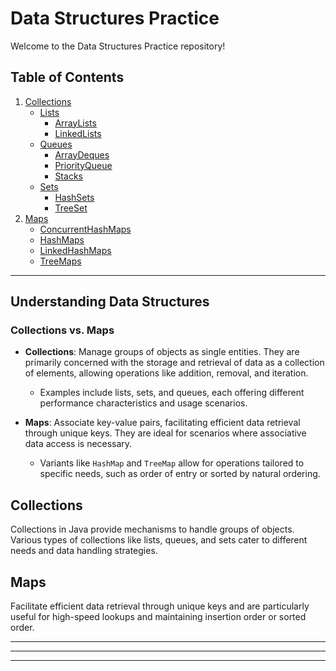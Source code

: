 # Data Structures Practice

Welcome to the Data Structures Practice repository!

## Table of Contents

1. [Collections](Collections/Collections-README.md)
    - [Lists](Collections/Lists/Lists-README.md)
        - [ArrayLists](Collections/Lists/ArrayLists/ArrayLists-README.md)
        - [LinkedLists](Collections/Lists/LinkedLists/LinkedLists-README.md)
    - [Queues](Collections/Queues/Queues-README.md)
        - [ArrayDeques](Collections/Queues/ArrayDeques/ArrayDeques-README.md)
        - [PriorityQueue](Collections/Queues/PriorityQueue/PriorityQueue-README.md)
        - [Stacks](Collections/Queues/Stacks/Stacks-README.md)
    - [Sets](Collections/Sets/Sets-README.md)
        - [HashSets](Collections/Sets/HashSets/HashSets-README.md)
        - [TreeSet](Collections/Sets/TreeSets/TreeSets-README.md)
2. [Maps](Maps/Maps-README.md)
    - [ConcurrentHashMaps](Maps/ConcurrentHashMaps/ConcurrentHashMaps-README.md)
    - [HashMaps](Maps/HashMaps/HashMaps-README.md)
    - [LinkedHashMaps](Maps/LinkedHashMaps/LinkedHashMaps-README.md)
    - [TreeMaps](Maps/TreeMaps/TreeMaps-README.md)

---

## Understanding Data Structures

### Collections vs. Maps

- **Collections**: Manage groups of objects as single entities. They are primarily concerned with the storage and retrieval of data as a collection of elements, allowing operations like addition, removal, and iteration.
    - Examples include lists, sets, and queues, each offering different performance characteristics and usage scenarios.

- **Maps**: Associate key-value pairs, facilitating efficient data retrieval through unique keys. They are ideal for scenarios where associative data access is necessary.
    - Variants like `HashMap` and `TreeMap` allow for operations tailored to specific needs, such as order of entry or sorted by natural ordering.

## Collections

Collections in Java provide mechanisms to handle groups of objects. Various types of collections like lists, queues, and sets cater to different needs and data handling strategies.

## Maps

Facilitate efficient data retrieval through unique keys and are particularly useful for high-speed lookups and maintaining insertion order or sorted order.

---
---
---
